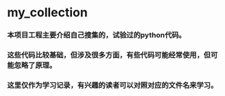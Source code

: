 # my_collection
### 本项目工程主要介绍自己搜集的，试验过的python代码。
### 这些代码比较基础，但涉及很多方面，有些代码可能经常使用，但可能忽略了原理。 
### 这里仅作为学习记录，有兴趣的读者可以对照对应的文件名来学习。
